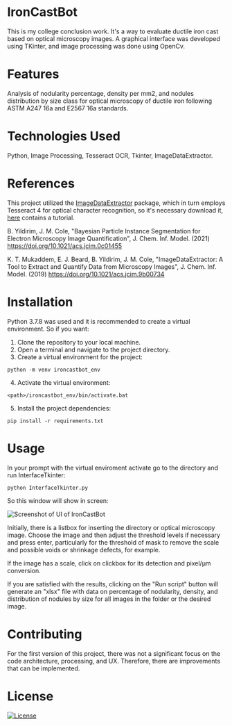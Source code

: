 # IronCastBot
This is my college conclusion work. It's a way to evaluate ductile iron cast based on optical microscopy images. A graphical interface was developed using TKinter, and image processing was done using OpenCv.

# Features
Analysis of nodularity percentage, density per mm2, and nodules distribution by size class for optical microscopy of ductile iron following ASTM A247 16a and E2567 16a standards.

# Technologies Used
Python, Image Processing, Tesseract OCR, Tkinter, ImageDataExtractor.

# References
This project utilized the [ImageDataExtractor](https://github.com/by256/imagedataextractor) package, which in turn employs Tesseract 4 for optical character recognition, so it's necessary download it, [here](https://tesseract-ocr.github.io/tessdoc/Installation.html) contains a tutorial.

B. Yildirim, J. M. Cole, "Bayesian Particle Instance Segmentation for Electron Microscopy Image Quantification", J. Chem. Inf. Model. (2021) https://doi.org/10.1021/acs.jcim.0c01455

K. T. Mukaddem, E. J. Beard, B. Yildirim, J. M. Cole, "ImageDataExtractor: A Tool to Extract and Quantify Data from Microscopy Images", J. Chem. Inf. Model. (2019) https://doi.org/10.1021/acs.jcim.9b00734

# Installation
Python 3.7.8 was used and it is recommended to create a virtual environment. 
So if you want:
1. Clone the repository to your local machine.
2. Open a terminal and navigate to the project directory.
3. Create a virtual environment for the project:
```
python -m venv ironcastbot_env
```
4. Activate the virtual environment:
```
<path>/ironcastbot_env/bin/activate.bat
```
5. Install the project dependencies:
```
pip install -r requirements.txt
```

# Usage
In your prompt with the virtual enviroment activate go to the directory and run InterfaceTkinter:
```
python InterfaceTkinter.py
```
So this window will show in screen:

![Screenshot of UI  of IronCastBot](https://dsm01pap007files.storage.live.com/y4mrZjFstBUgZZdlj-lusIS_G4Fgv2qeJfDXs7yRG2rXMu1mFm0rD-ZIHt6CvMhY7c9shIB-0S2fz2Ghwju1UDYtDuUYcHBwmfck3YjnnscPZoxcFUK8oJgqQnXJ5DLtBBp0ZCIbNS_NIg1xdB2FMjpYsZ7oW3BKMFaDbsiwmkp2KiWjPg-5tAj2SEBe2DstB0q8OfoVhak6_2M3ITCuS3BDPpSMxO7sAWZMuSywgP5_98?encodeFailures=1&width=1222&height=820)

Initially, there is a listbox for inserting the directory or optical microscopy image. Choose the image and then adjust the threshold levels if necessary and press enter, particularly for the threshold of mask to remove the scale and possible voids or shrinkage defects, for example. 

If the image has a scale, click on clickbox for its detection and pixel/µm conversion.

If you are satisfied with the results, clicking on the "Run script" button will generate an "xlsx" file with data on percentage of nodularity, density, and distribution of nodules by size for all images in the folder or the desired image.

# Contributing
For the first version of this project, there was not a significant focus on the code architecture, processing, and UX. Therefore, there are improvements that can be implemented.

# License
[![License](https://img.shields.io/badge/License-Apache_2.0-blue.svg)](https://opensource.org/licenses/Apache-2.0)
